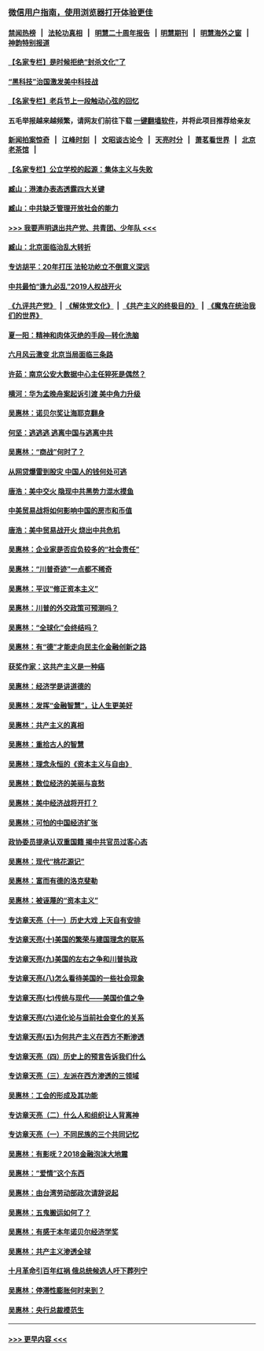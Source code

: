 ### [微信用户指南，使用浏览器打开体验更佳](https://github.com/gfw-breaker/banned-news1/blob/master/indexes/wechat-guide.md?t=0)
#### [禁闻热榜](热点新闻.md?t=0)  &nbsp;&nbsp;|&nbsp;&nbsp; [法轮功真相](https://github.com/gfw-breaker/truth/blob/master/README.md?t=0) &nbsp;&nbsp;|&nbsp;&nbsp; [明慧二十周年报告](https://github.com/gfw-breaker/mh-reports/blob/master/README.md?t=0) &nbsp;&nbsp;|&nbsp;&nbsp;[明慧期刊](https://github.com/gfw-breaker/mh-qikan) &nbsp;&nbsp;|&nbsp;&nbsp; [明慧海外之窗](https://github.com/gfw-breaker/mh-news/blob/master/README.md?t=0) &nbsp;&nbsp;|&nbsp;&nbsp; [神韵特别报道](https://github.com/gfw-breaker/mh-news/blob/master/shenyun.md?t=0)
#### [【名家专栏】是时候拒绝“封杀文化”了](../pages/nsc423/n11814093.md?t=02130211) 
#### [“黑科技”治国激发美中科技战](../pages/nsc423/n11638056.md?t=02130211) 
#### [【名家专栏】老兵节上一段触动心弦的回忆](../pages/nsc423/n11646016.md?t=02130211) 
#### 五毛举报越来越频繁，请网友们前往下载 [一键翻墙软件](https://github.com/gfw-breaker/ssr-accounts)，并将此项目推荐给亲友
#### [新闻拍案惊奇](https://github.com/gfw-breaker/banned-news1/blob/master/pages/link4.md) &nbsp;&nbsp;|&nbsp;&nbsp; [江峰时刻](https://github.com/gfw-breaker/banned-news1/blob/master/pages/link4.md) &nbsp;&nbsp;|&nbsp;&nbsp; [文昭谈古论今](https://github.com/gfw-breaker/banned-news1/blob/master/pages/link4.md) &nbsp;&nbsp;|&nbsp;&nbsp; [天亮时分](https://github.com/gfw-breaker/banned-news1/blob/master/pages/link4.md) &nbsp;&nbsp;|&nbsp;&nbsp; [萧茗看世界](https://github.com/gfw-breaker/banned-news1/blob/master/pages/link4.md) &nbsp;&nbsp;|&nbsp;&nbsp; [北京老茶馆](https://github.com/gfw-breaker/banned-news1/blob/master/pages/link4.md) &nbsp;&nbsp;|&nbsp;&nbsp; 
#### [【名家专栏】公立学校的起源：集体主义与失败](../pages/nsc423/n11601833.md?t=02130211) 
#### [臧山：港澳办表态透露四大关键](../pages/nsc423/n11421628.md?t=02130211) 
#### [臧山：中共缺乏管理开放社会的能力](../pages/nsc423/n11407457.md?t=02130211) 
#### [>>> 我要声明退出共产党、共青团、少年队 <<<](https://github.com/begood0513/goodnews/blob/master/quit/letter.md) 
#### [臧山：北京面临治乱大转折](../pages/nsc423/n11406895.md?t=02130211) 
#### [专访胡平：20年打压 法轮功屹立不倒意义深远](../pages/nsc423/n11398800.md?t=02130211) 
#### [中共最怕“逢九必乱”2019人权战开火](../pages/nsc423/n11385248.md?t=02130211) 
#### [《九评共产党》](https://github.com/begood0513/9ping.md/blob/master/README.md) &nbsp;|&nbsp; [《解体党文化》](../../../../jtdwh.md/blob/master/README.md)  &nbsp;|&nbsp; [《共产主义的终极目的》](../../../../gczydzjmd.md/blob/master/README.md) &nbsp;|&nbsp; [《魔鬼在统治我们的世界》](../../../../mgztzwmdsj.md/blob/master/README.md) 
#### [夏一阳：精神和肉体灭绝的手段—转化洗脑](../pages/nsc423/n11368250.md?t=02130211) 
#### [六月风云激变 北京当局面临三条路](../pages/nsc423/n11313668.md?t=02130211) 
#### [许茹：南京公安大数据中心主任猝死是偶然？](../pages/nsc423/n11064744.md?t=02130211) 
#### [横河：华为孟晚舟案起诉引渡 美中角力升级](../pages/nsc423/n11027230.md?t=02130211) 
#### [吴惠林：诺贝尔奖让海耶克翻身](../pages/nsc423/n10890049.md?t=02130211) 
#### [何坚：逃逃逃 逃离中国与逃离中共](../pages/nsc423/n10592891.md?t=02130211) 
#### [吴惠林：“商战”何时了？](../pages/nsc423/n10573558.md?t=02130211) 
#### [从网贷爆雷到股灾 中国人的钱何处可逃](../pages/nsc423/n10572800.md?t=02130211) 
#### [唐浩：美中交火 隐现中共黑势力混水摸鱼](../pages/nsc423/n10544040.md?t=02130211) 
#### [中美贸易战将如何影响中国的房市和币值](../pages/nsc423/n10543697.md?t=02130211) 
#### [唐浩：美中贸易战开火 烧出中共危机](../pages/nsc423/n10540126.md?t=02130211) 
#### [吴惠林：企业家是否应负较多的“社会责任”](../pages/nsc423/n10535022.md?t=02130211) 
#### [吴惠林：“川普奇迹”一点都不稀奇](../pages/nsc423/n10512808.md?t=02130211) 
#### [吴惠林：平议“修正资本主义”](../pages/nsc423/n10495724.md?t=02130211) 
#### [吴惠林：川普的外交政策可预测吗？](../pages/nsc423/n10462387.md?t=02130211) 
#### [吴惠林：“全球化”会终结吗？](../pages/nsc423/n10452838.md?t=02130211) 
#### [吴惠林：有“德”才能走向民主化金融创新之路](../pages/nsc423/n10432292.md?t=02130211) 
#### [获奖作家：这共产主义是一种癌](../pages/nsc423/n10431541.md?t=02130211) 
#### [吴惠林：经济学是讲道德的](../pages/nsc423/n10398014.md?t=02130211) 
#### [吴惠林：发挥“金融智慧”，让人生更美好](../pages/nsc423/n10375019.md?t=02130211) 
#### [吴惠林：共产主义的真相](../pages/nsc423/n10351394.md?t=02130211) 
#### [吴惠林：重拾古人的智慧](../pages/nsc423/n10337691.md?t=02130211) 
#### [吴惠林：理念永恒的《资本主义与自由》](../pages/nsc423/n10316274.md?t=02130211) 
#### [吴惠林：数位经济的美丽与哀愁](../pages/nsc423/n10292946.md?t=02130211) 
#### [吴惠林：美中经济战将开打？](../pages/nsc423/n10258825.md?t=02130211) 
#### [吴惠林：可怕的中国经济扩张](../pages/nsc423/n10219147.md?t=02130211) 
#### [政协委员提承认双重国籍 揭中共官员过客心态](../pages/nsc423/n10208809.md?t=02130211) 
#### [吴惠林：现代“桃花源记”](../pages/nsc423/n10185234.md?t=02130211) 
#### [吴惠林：富而有德的洛克斐勒](../pages/nsc423/n10142264.md?t=02130211) 
#### [吴惠林：被诬蔑的“资本主义”](../pages/nsc423/n10124816.md?t=02130211) 
#### [专访章天亮（十一）历史大戏 上天自有安排](../pages/nsc423/n10094905.md?t=02130211) 
#### [专访章天亮(十)美国的繁荣与建国理念的联系](../pages/nsc423/n10094899.md?t=02130211) 
#### [专访章天亮(九)美国的左右之争和川普执政](../pages/nsc423/n10094889.md?t=02130211) 
#### [专访章天亮(八)怎么看待美国的一些社会现象](../pages/nsc423/n10094857.md?t=02130211) 
#### [专访章天亮(七)传统与现代——美国价值之争](../pages/nsc423/n10093140.md?t=02130211) 
#### [专访章天亮(六)进化论与当前社会变化的关系](../pages/nsc423/n10092036.md?t=02130211) 
#### [专访章天亮(五)为何共产主义在西方不断渗透](../pages/nsc423/n10083620.md?t=02130211) 
#### [专访章天亮（四）历史上的预言告诉我们什么](../pages/nsc423/n10083606.md?t=02130211) 
#### [专访章天亮（三）左派在西方渗透的三领域](../pages/nsc423/n10081115.md?t=02130211) 
#### [吴惠林：工会的形成及其功能](../pages/nsc423/n10080633.md?t=02130211) 
#### [专访章天亮（二）什么人和组织让人背离神](../pages/nsc423/n10076637.md?t=02130211) 
#### [专访章天亮（一）不同民族的三个共同记忆](../pages/nsc423/n10074188.md?t=02130211) 
#### [吴惠林：有影呒？2018金融泡沫大地震](../pages/nsc423/n10040534.md?t=02130211) 
#### [吴惠林：“爱情”这个东西](../pages/nsc423/n10019423.md?t=02130211) 
#### [吴惠林：由台湾劳动部政次请辞说起](../pages/nsc423/n9979679.md?t=02130211) 
#### [吴惠林：五鬼搬运如何了？](../pages/nsc423/n9925338.md?t=02130211) 
#### [吴惠林：有感于本年诺贝尔经济学奖](../pages/nsc423/n9871883.md?t=02130211) 
#### [吴惠林：共产主义渗透全球](../pages/nsc423/n9812748.md?t=02130211) 
#### [十月革命引百年红祸 俄总统候选人吁下葬列宁](../pages/nsc423/n9810182.md?t=02130211) 
#### [吴惠林：停滞性膨胀何时来到？](../pages/nsc423/n9764136.md?t=02130211) 
#### [吴惠林：央行总裁模范生](../pages/nsc423/n9728134.md?t=02130211) 

----
#### [ >>> 更早内容 <<< ](../indexes/nsc423-earlier.md)
